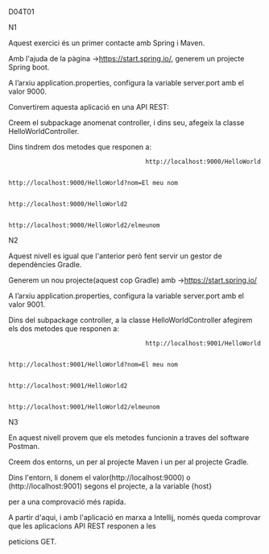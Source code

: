 D04T01 

N1 

Aquest exercici és un primer contacte amb Spring i Maven. 

Amb l'ajuda de la pàgina ->https://start.spring.io/, generem un projecte Spring boot. 

A l’arxiu application.properties, configura la variable server.port amb el valor 9000. 

Convertirem aquesta aplicació en una API REST: 

Creem el subpackage anomenat controller, i dins seu, afegeix la classe HelloWorldController. 

Dins tindrem dos metodes que responen a: 

                                          http://localhost:9000/HelloWorld 

                                          http://localhost:9000/HelloWorld?nom=El meu nom 

                                          http://localhost:9000/HelloWorld2 

                                          http://localhost:9000/HelloWorld2/elmeunom 

  

N2 

Aquest nivell es igual que l'anterior però fent servir un gestor de dependències Gradle. 

Generem un nou projecte(aquest cop Gradle) amb ->https://start.spring.io/ 

A l’arxiu application.properties, configura la variable server.port amb el valor 9001. 

Dins del subpackage controller, a la classe HelloWorldController afegirem els dos metodes que responen a: 

                                          http://localhost:9001/HelloWorld 

                                          http://localhost:9001/HelloWorld?nom=El meu nom 

                                          http://localhost:9001/HelloWorld2 

                                          http://localhost:9001/HelloWorld2/elmeunom 

  

N3 

En aquest nivell provem que els metodes funcionin a traves del software Postman. 

Creem dos entorns, un per al projecte Maven i un per al projecte Gradle. 

Dins l'entorn, li donem el valor(http://localhost:9000) o (http://localhost:9001) segons el projecte, a la variable {host} 

  per a una comprovació més rapida. 

A partir d'aqui, i amb l'aplicació en marxa a Intellij, només queda comprovar que les aplicacions API REST responen a les  

  peticions GET. 
